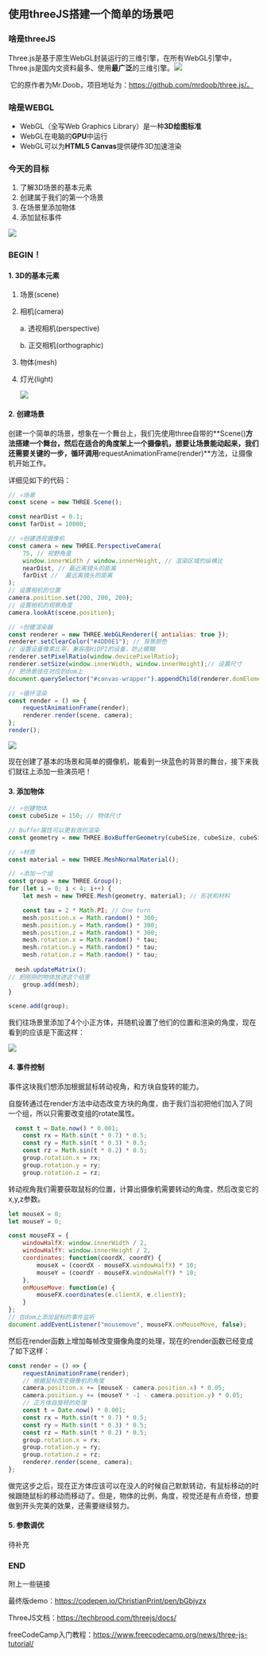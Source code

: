 ## 使用threeJS搭建一个简单的场景吧

### 啥是threeJS

​	Three.js是基于原生WebGL封装运行的三维引擎，在所有WebGL引擎中，Three.js是国内文资料最多、使用**最广泛**的三维引擎。![](http://image.cocoroise.cn/blog/20220221180120.png)

​    它的原作者为Mr.Doob，项目地址为：https://github.com/mrdoob/three.js/。

### 啥是WEBGL

- WebGL（全写Web Graphics Library）是一种**3D绘图标准**
- WebGL在电脑的**GPU**中运行
- WebGL可以为**HTML5 Canvas**提供硬件3D加速渲染

### 今天的目标

1. 了解3D场景的基本元素
2. 创建属于我们的第一个场景
3. 在场景里添加物体
4. 添加鼠标事件

![](http://image.cocoroise.cn/blog/20220221173129.png)

### BEGIN！

#### 1. 3D的基本元素

1. 场景(scene)

2. 相机(camera)

   a. 透视相机(perspective)

   b. 正交相机(orthographic)

3. 物体(mesh)

4. 灯光(light)

   ![](http://image.cocoroise.cn/blog/20220221181929.png)

#### 2. 创建场景

创建一个简单的场景，想象在一个舞台上，我们先使用three自带的**Scene()**方法搭建一个舞台，然后在适合的角度架上一个摄像机，想要让场景能动起来，我们还需要关键的一步，循环调用**requestAnimationFrame(render)**方法，让摄像机开始工作。

详细见如下的代码：

```javascript
// ⭐️场景
const scene = new THREE.Scene();

const nearDist = 0.1;
const farDist = 10000;

// ⭐️创建透视摄像机
const camera = new THREE.PerspectiveCamera(
	75, // 视野角度
	window.innerWidth / window.innerHeight, // 渲染区域的纵横比
	nearDist, // 最近离镜头的距离
	farDist //  最远离镜头的距离
);
// 设置相机的位置
camera.position.set(200, 200, 200);
// 设置相机的观察角度
camera.lookAt(scene.position); 

// ⭐️创建渲染器
const renderer = new THREE.WebGLRenderer({ antialias: true });
renderer.setClearColor("#4DD0E1"); // 背景颜色
// 设置设备像素比率，兼容高HiDPI的设备，防止模糊
renderer.setPixelRatio(window.devicePixelRatio); 
renderer.setSize(window.innerWidth, window.innerHeight);// 设置尺寸
// 把场景挂在对应的dom上
document.querySelector("#canvas-wrapper").appendChild(renderer.domElement);

// ⭐️循环渲染
const render = () => {
	requestAnimationFrame(render);
	renderer.render(scene, camera);
};
render();
```

![](http://image.cocoroise.cn/blog/20220221114217.png)

现在创建了基本的场景和简单的摄像机，能看到一块蓝色的背景的舞台，接下来我们就往上添加一些演员吧！

#### 3. 添加物体

```javascript
// ⭐️创建物体
const cubeSize = 150; // 物体尺寸

// Buffer属性可以更有效的渲染
const geometry = new THREE.BoxBufferGeometry(cubeSize, cubeSize, cubeSize); 

// ⭐️材质
const material = new THREE.MeshNormalMaterial();

// ⭐️添加一个组
const group = new THREE.Group();
for (let i = 0; i < 4; i++) {
	let mesh = new THREE.Mesh(geometry, material); // 形状和材料

	const tau = 2 * Math.PI; // One turn
	mesh.position.x = Math.random() * 300;
	mesh.position.y = Math.random() * 300;
	mesh.position.z = Math.random() * 300;
	mesh.rotation.x = Math.random() * tau;
	mesh.rotation.y = Math.random() * tau;
	mesh.rotation.z = Math.random() * tau;
  
  mesh.updateMatrix();
// 把刚刚的物体放进这个组里
	group.add(mesh);
}

scene.add(group);
```

我们往场景里添加了4个小正方体，并随机设置了他们的位置和渲染的角度，现在看到的应该是下面这样：

![](http://image.cocoroise.cn/blog/20220221153615.png)

#### 4. 事件控制

事件这块我们想添加根据鼠标转动视角，和方块自旋转的能力。

自旋转通过在render方法中动态改变方块的角度，由于我们当初把他们加入了同一个组，所以只需要改变组的rotate属性。

```javascript
  const t = Date.now() * 0.001;
	const rx = Math.sin(t * 0.7) * 0.5;
	const ry = Math.sin(t * 0.3) * 0.5;
	const rz = Math.sin(t * 0.2) * 0.5;
	group.rotation.x = rx;
	group.rotation.y = ry;
	group.rotation.z = rz;
```

转动视角我们需要获取鼠标的位置，计算出摄像机需要转动的角度，然后改变它的x,y,z参数。

```javascript
let mouseX = 0;
let mouseY = 0;

const mouseFX = {
	windowHalfX: window.innerWidth / 2,
	windowHalfY: window.innerHeight / 2,
	coordinates: function(coordX, coordY) {
		mouseX = (coordX - mouseFX.windowHalfX) * 10;
		mouseY = (coordY - mouseFX.windowHalfY) * 10;
	},
	onMouseMove: function(e) {
		mouseFX.coordinates(e.clientX, e.clientY);
	}
};
// 在dom上添加鼠标的事件监听
document.addEventListener("mousemove", mouseFX.onMouseMove, false);
```

然后在render函数上增加每帧改变摄像角度的处理，现在的render函数已经变成了如下这样：

```javascript
const render = () => {
	requestAnimationFrame(render);
	// 根据鼠标改变摄像机的角度
	camera.position.x += (mouseX - camera.position.x) * 0.05;
	camera.position.y += (mouseY * -1 - camera.position.y) * 0.05;
	// 正方体自旋转的处理
	const t = Date.now() * 0.001;
	const rx = Math.sin(t * 0.7) * 0.5;
	const ry = Math.sin(t * 0.3) * 0.5;
	const rz = Math.sin(t * 0.2) * 0.5;
	group.rotation.x = rx;
	group.rotation.y = ry;
	group.rotation.z = rz;
	renderer.render(scene, camera);
};
```

做完这步之后，现在正方体应该可以在没人的时候自己默默转动，有鼠标移动的时候跟随鼠标的移动而移动了。但是，物体的比例，角度，视觉还是有点奇怪，想要做到开头完美的效果，还需要继续努力。

#### 5. 参数调优

待补充



### END

附上一些链接

最终版demo：https://codepen.io/ChristianPrint/pen/bGbjyzx

ThreeJS文档：https://techbrood.com/threejs/docs/

freeCodeCamp入门教程：https://www.freecodecamp.org/news/three-js-tutorial/